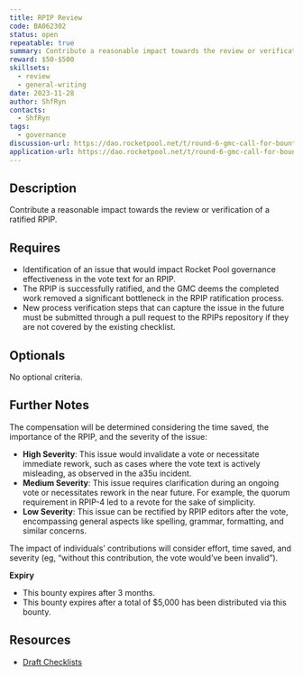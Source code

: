 ```yaml
---
title: RPIP Review
code: BA062302
status: open
repeatable: true
summary: Contribute a reasonable impact towards the review or verification of a ratified RPIP.
reward: $50-$500
skillsets:
  - review
  - general-writing
date: 2023-11-28
author: ShfRyn
contacts:
  - ShfRyn
tags: 
  - governance
discussion-url: https://dao.rocketpool.net/t/round-6-gmc-call-for-bounty-applications-deadline-is-november-11/2263/3
application-url: https://dao.rocketpool.net/t/round-6-gmc-call-for-bounty-applications-deadline-is-november-11/2263/3
---
```


## Description

Contribute a reasonable impact towards the review or verification of a ratified RPIP.

## Requires
* Identification of an issue that would impact Rocket Pool governance effectiveness in the vote text for an RPIP.
* The RPIP is successfully ratified, and the GMC deems the completed work removed a significant bottleneck in the RPIP ratification process.
* New process verification steps that can capture the issue in the future must be submitted through a pull request to the RPIPs repository if they are not covered by the existing checklist.

## Optionals
No optional criteria.

## Further Notes

The compensation will be determined considering the time saved, the importance of the RPIP, and the severity of the issue:

* **High Severity**: This issue would invalidate a vote or necessitate immediate rework, such as cases where the vote text is actively misleading, as observed in the a35u incident.
* **Medium Severity**: This issue requires clarification during an ongoing vote or necessitates rework in the near future. For example, the quorum requirement in RPIP-4 led to a revote for the sake of simplicity.
* **Low Severity**: This issue can be rectified by RPIP editors after the vote, encompassing general aspects like spelling, grammar, formatting, and similar concerns.

The impact of individuals’ contributions will consider effort, time saved, and severity (eg, “without this contribution, the vote would’ve been invalid”).

**Expiry**
* This bounty expires after 3 months.
* This bounty expires after a total of $5,000 has been distributed via this bounty.

## Resources
* [Draft Checklists](https://github.com/rocket-pool/RPIPs/pull/89)